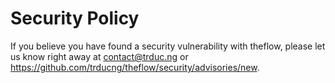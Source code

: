 # Security Policy

If you believe you have found a security vulnerability with theflow, please let us know right away at contact@trduc.ng or https://github.com/trducng/theflow/security/advisories/new.
